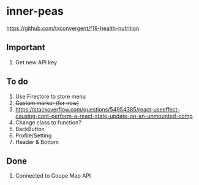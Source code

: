 # inner-peas

https://github.com/txconvergent/f19-health-nutrition

## Important
1. Get new API key

## To do

1. Use Firestore to store menu
2. ~~Custom marker (for now)~~
3. https://stackoverflow.com/questions/54954385/react-useeffect-causing-cant-perform-a-react-state-update-on-an-unmounted-comp
4. Change class to function?
5. BackButton
6. Profile/Setting
7. Header & Bottom

## Done

1. Connected to Goope Map API
